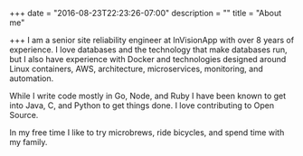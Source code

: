 +++
date = "2016-08-23T22:23:26-07:00"
description = ""
title = "About me"

+++
I am a senior site reliability engineer at InVisionApp with over 8 years of
experience. I love databases and the technology that make databases run, but I
also have experience with Docker and technologies designed around Linux
containers, AWS, architecture, microservices, monitoring, and automation.

While I write code mostly in Go, Node, and Ruby I have been known to get into
Java, C, and Python to get things done. I love contributing to Open Source.

In my free time I like to try microbrews, ride bicycles, and spend time with my
family.
